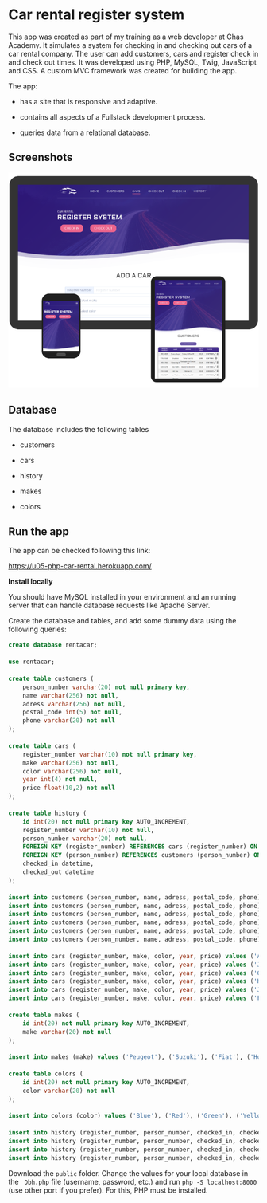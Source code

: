 # Car rental register system

This app was created as part of my training as a web developer at Chas Academy. It simulates a system for checking in and checking out cars of a car rental company. The user can add customers, cars and register check in and check out times. It was developed using PHP, MySQL, Twig, JavaScript and CSS. A custom MVC framework was created for building the app.

The app:

- has a site that is responsive and adaptive.

- contains all aspects of a Fullstack development process.

- queries data from a relational database.

## Screenshots

![screenshot](./public/screenshot.png)

## Database

The database includes the following tables

- customers

- cars

- history

- makes

- colors

## Run the app

The app can be checked following this link:

https://u05-php-car-rental.herokuapp.com/

**Install locally**

You should have MySQL installed in your environment and an running server that can handle database requests like Apache Server.

Create the database and tables, and add some dummy data using the following queries:

````sql
create database rentacar;

use rentacar;

create table customers (
    person_number varchar(20) not null primary key,
    name varchar(256) not null,
    adress varchar(256) not null,
    postal_code int(5) not null,
    phone varchar(20) not null
);

create table cars (
    register_number varchar(10) not null primary key,
    make varchar(256) not null,
    color varchar(256) not null,
    year int(4) not null,
    price float(10,2) not null
);

create table history (
    id int(20) not null primary key AUTO_INCREMENT,
    register_number varchar(10) not null,
    person_number varchar(20) not null,
    FOREIGN KEY (register_number) REFERENCES cars (register_number) ON UPDATE CASCADE ON DELETE CASCADE,
    FOREIGN KEY (person_number) REFERENCES customers (person_number) ON UPDATE CASCADE ON DELETE CASCADE,
    checked_in datetime,
    checked_out datetime
);

insert into customers (person_number, name, adress, postal_code, phone) values (9309230465, 'Hermione Granger', 'Fall River Avenue 1105', '11190', '0739756160');
insert into customers (person_number, name, adress, postal_code, phone) values (9002152677, 'Ron Weasley', 'Charlton Road 100', '19360', '0769756160');
insert into customers (person_number, name, adress, postal_code, phone) values (5702130161, 'Sirius Black', 'Palmer Road 352', '19460', '0729756160');
insert into customers (person_number, name, adress, postal_code, phone) values (7405314563, 'Rubeus Hagrid', 'Washington Ave Extension 141', '15160', '0709756160');
insert into customers (person_number, name, adress, postal_code, phone) values (8205030789, 'Draco Malfoy', 'Niagara Falls Blvd 2055', '19120', '0729756160');
insert into customers (person_number, name, adress, postal_code, phone) values (4502148200, 'Severus Snape', 'Crooked Hill Road 85', '19120', '0749756160');

insert into cars (register_number, make, color, year, price) values ('ABD345', 'Peugeot', 'Green', '2010', '100');
insert into cars (register_number, make, color, year, price) values ('JGH578', 'Fiat', 'Green', '2015', '150');
insert into cars (register_number, make, color, year, price) values ('GDH645', 'Honda', 'White', '2013', '120');
insert into cars (register_number, make, color, year, price) values ('KDJ736', 'Hyundai', 'Blue', '2013', '120');
insert into cars (register_number, make, color, year, price) values ('JUH674', 'Toyota', 'Black', '2014', '300');
insert into cars (register_number, make, color, year, price) values ('FTE564', 'Chrysler', 'Red', '2015', '200');

create table makes (
    id int(20) not null primary key AUTO_INCREMENT,
    make varchar(20) not null
);

insert into makes (make) values ('Peugeot'), ('Suzuki'), ('Fiat'), ('Honda'), ('Hyundai'), ('Renault'), ('Toyota'), ('Volkswagen'), ('Chrysler');

create table colors (
    id int(20) not null primary key AUTO_INCREMENT,
    color varchar(20) not null
);

insert into colors (color) values ('Blue'), ('Red'), ('Green'), ('Yellow'), ('Black'), ('White'), ('Magenta'), ('Orange'), ('Grey'), ('Brown');

insert into history (register_number, person_number, checked_in, checked_out) values ('GDH645', '5702130161', '2020-01-23 01:01:22', '2020-01-15 11:05:27');
insert into history (register_number, person_number, checked_in, checked_out) values ('FTE564', '8205030789', '2020-01-21 14:00:22', '2020-01-10 13:31:50');
insert into history (register_number, person_number, checked_in, checked_out) values ('GDH645', '4502148200', '2020-01-13 01:01:22', '2020-01-03 14:15:47');
insert into history (register_number, person_number, checked_in, checked_out) values ('KDJ736', '8205030789', '2020-01-20 14:05:46', '2020-01-04 13:31:50');

````

Download the `public` folder.  Change the values for your local database in the ` Dbh.php` file (username, password, etc.)  and run `php -S localhost:8000` (use other port if you prefer). For this, PHP must be installed. 
